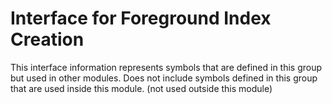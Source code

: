 
# Interface for Foreground Index Creation
This interface information represents symbols that are defined in this group but used in other modules.  Does not include symbols defined in this group that are used inside this module.
(not used outside this module)

